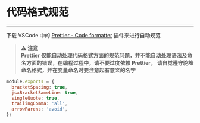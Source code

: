 # 代码格式规范

---

下载 VSCode 中的 [Prettier - Code formatter](https://marketplace.visualstudio.com/items?itemName=esbenp.prettier-vscode) 插件来进行自动规范

> **⚠️ 注意<br />
> Prettier 仅能自动处理代码格式方面的规范问题，并不能自动处理语法及命名方面的错误，在编程过程中，请不要过度依赖 Prettier， 请自觉遵守驼峰命名格式，并在变量命名时要注意起有意义的名字**

```.prettierrc.js
module.exports = {
  bracketSpacing: true,
  jsxBracketSameLine: true,
  singleQuote: true,
  trailingComma: 'all',
  arrowParens: 'avoid',
};

```
